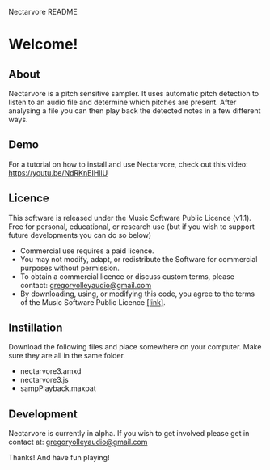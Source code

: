 Nectarvore README

# Welcome!

## About
Nectarvore is a pitch sensitive sampler. It uses automatic pitch detection to listen to an audio file and determine which pitches are present. After analysing a file you can then play back the detected notes in a few different ways.

## Demo
For a tutorial on how to install and use Nectarvore, check out this video:
https://youtu.be/NdRKnEIHllU

## Licence
This software is released under the Music Software Public Licence (v1.1).
Free for personal, educational, or research use (but if you wish to support future developments you can do so below)
- Commercial use requires a paid licence.
- You may not modify, adapt, or redistribute the Software for commercial purposes without permission.
- To obtain a commercial licence or discuss custom terms, please contact:
 gregoryolleyaudio@gmail.com
- By downloading, using, or modifying this code, you agree to the terms of the Music Software Public Licence [\[link\]](https://github.com/gregattack/nectarvore/blob/7335fdb44952d18c630e02da0e59caddbaff4117/licence.txt).

## Instillation
Download the following files and place somewhere on your computer. Make sure they are all in the same folder.
- nectarvore3.amxd
- nectarvore3.js
- sampPlayback.maxpat

## Development
Nectarvore is currently in alpha. If you wish to get involved please get in contact at: gregoryolleyaudio@gmail.com 

Thanks! And have fun playing!